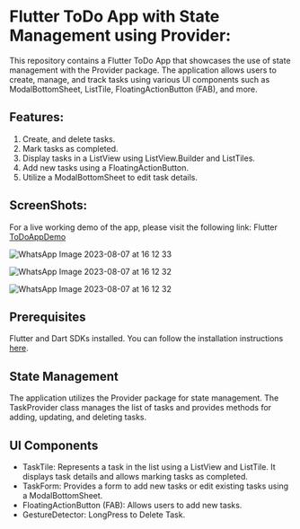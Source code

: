 # Flutter ToDo App with State Management using Provider:
This repository contains a Flutter ToDo App that showcases the use of state management with the Provider package. The application allows users to create, manage, and track tasks using various UI components such as ModalBottomSheet, ListTile, FloatingActionButton (FAB), and more.

## Features:
1. Create, and delete tasks.
2. Mark tasks as completed.
3. Display tasks in a ListView using ListView.Builder and ListTiles.
4. Add new tasks using a FloatingActionButton.
5. Utilize a ModalBottomSheet to edit task details.

## ScreenShots:
For a live working demo of the app, please visit the following link: Flutter [ToDoAppDemo](https://drive.google.com/file/d/1N4D7afLW0GH6Xefp9trLKPvvgIH2FbSR/view?usp=sharing)

![WhatsApp Image 2023-08-07 at 16 12 33](https://github.com/ParasPalli/ToDo_Flutter_App/assets/115391909/d2a7cf88-7e8b-41db-9409-cdd55b1f44d5)

![WhatsApp Image 2023-08-07 at 16 12 32](https://github.com/ParasPalli/ToDo_Flutter_App/assets/115391909/47ab69a1-b6ea-4ee8-b6d8-bf72cc9970e6)

![WhatsApp Image 2023-08-07 at 16 12 32](https://github.com/ParasPalli/ToDo_Flutter_App/assets/115391909/739ed34f-85db-45f8-a8c8-3b4fd6bfc073)


## Prerequisites
Flutter and Dart SDKs installed. You can follow the installation instructions [here](https://docs.flutter.dev/get-started/install).

## State Management
The application utilizes the Provider package for state management. The TaskProvider class manages the list of tasks and provides methods for adding, updating, and deleting tasks.


## UI Components
* TaskTile: Represents a task in the list using a ListView and ListTile. It displays task details and allows marking tasks as completed.
* TaskForm: Provides a form to add new tasks or edit existing tasks using a ModalBottomSheet.
* FloatingActionButton (FAB): Allows users to add new tasks.
* GestureDetector: LongPress to Delete Task.
